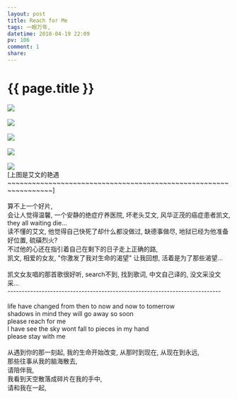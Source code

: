 ```yaml
---
layout: post
title: Reach for Me
tags: 一眼万年,
datetime: 2010-04-19 22:09
pv: 106
comment: 1
share: 
---
```


{{ page.title }}
================

 <img src="http://hiphotos.baidu.com/hueidou163/pic/item/e44ae41157028646cb80c466.jpg" small="0" /><br /><br /><img src="http://hiphotos.baidu.com/hueidou163/pic/item/1e516f01fd278e367aec2c6d.jpg" small="0" /><br /><br /><img src="http://hiphotos.baidu.com/hueidou163/pic/item/489447df21f6bc2b6227986f.jpg" small="0" /><br /><br /><img src="http://hiphotos.baidu.com/hueidou163/pic/item/b83e9f1764225131c83d6d68.jpg" small="0" /><br /><br /><img src="http://hiphotos.baidu.com/hueidou163/pic/item/78b19f3d6ed10dff9e3d626a.jpg" small="0" /><br />[上图是艾文的艳遇~~~~~~~~~~~~~~~~~~~~~~~~~~~~~~~~~~~~~~~~~~~~~~~~~~~~~~~~~~~~~~~~~]<br /><br />算不上一个好片, <br />会让人觉得温馨, 一个安静的绝症疗养医院, 坏老头艾文, 风华正茂的癌症患者凯文, they all waiting die...<br />读不懂的艾文, 他觉得自己快死了却什么都没做过, 缺德事做尽, 地狱已经为他准备好位置, 硫磺烈火?<br />不过他的心还在指引着自己在剩下的日子走上正确的路,<br />凯文, 相爱的女友, &quot;你激发了我对生命的渴望&quot; 让我回想, 活着是为了那些渴望...<br /><br />凯文女友唱的那首歌很好听, search不到, 找到歌词, 中文自己译的, 没文采没文采...<br />---------------------------------------------------------------------------<br /><br />life have changed from then to now and now to tomerrow<br />shadows in mind they will go away so soon<br />please reach for me<br />I have see the sky wont fall to pieces in my hand<br />please stay with me<br /><br />从遇到你的那一刻起, 我的生命开始改变, 从那时到现在, 从现在到永远,<br />那些往事从我的脑海散去,<br />请陪伴我,<br />我看到天空散落成碎片在我的手中,<br />请和我在一起, 

